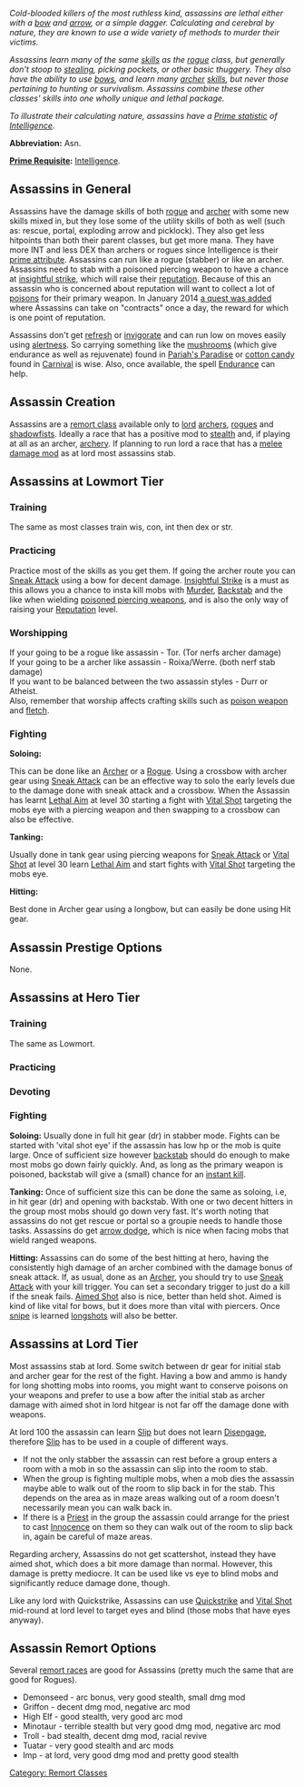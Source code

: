 *Cold-blooded killers of the most ruthless kind, assassins are lethal
either with a [bow](:Category:_Bows "wikilink") and
[arrow](:Category:_Arrows "wikilink"), or a simple dagger. Calculating
and cerebral by nature, they are known to use a wide variety of methods
to murder their victims.*

*Assassins learn many of the same
[skills](:Category:_Rogue_Skills_And_Spells "wikilink") as the
[rogue](:Category:_Rogues "wikilink") class, but generally don't stoop
to [stealing](Steal "wikilink"), picking pockets, or other basic
thuggery. They also have the ability to use
[bows](:Category:_Bows "wikilink"), and learn many
[archer](:Category:_Archers "wikilink")
[skills](:Category:_Archer_Skills_And_Spells "wikilink"), but never
those pertaining to hunting or survivalism. Assassins combine these
other classes' skills into one wholly unique and lethal package.*

*To illustrate their calculating nature, assassins have a [Prime
statistic](Prime_Requisite "wikilink") of
[Intelligence](Intelligence "wikilink").*

**Abbreviation:** Asn.

**[Prime Requisite](Prime_Requisite "wikilink"):**
[Intelligence](Intelligence "wikilink").

## Assassins in General

Assassins have the damage skills of both [rogue](rogue "wikilink") and
[archer](:Category:Archers "wikilink") with some new skills mixed in,
but they lose some of the utility skills of both as well (such as:
rescue, portal, exploding arrow and picklock). They also get less
hitpoints than both their parent classes, but get more mana. They have
more INT and less DEX than archers or rogues since Intelligence is their
[prime attribute](Prime_Requisite "wikilink"). Assassins can run like a
rogue (stabber) or like an archer. Assassins need to stab with a
poisoned piercing weapon to have a chance at [insightful
strike](Insightful_Strike "wikilink"), which will raise their
[reputation](Reputation "wikilink"). Because of this an assassin who is
concerned about reputation will want to collect a lot of
[poisons](:Category:poisons "wikilink") for their primary weapon. In
January 2014 [ a quest was added](Assassin_Contracts "wikilink") where
Assassins can take on "contracts" once a day, the reward for which is
one point of reputation.

Assassins don't get [refresh](refresh "wikilink") or
[invigorate](invigorate "wikilink") and can run low on moves easily
using [alertness](alertness "wikilink"). So carrying something like the
[mushrooms](Handfull_Of_Mushrooms "wikilink") (which give endurance as
well as rejuvenate) found in [Pariah's
Paradise](:Category:Pariah's_Paradise "wikilink") or [cotton
candy](Cotton_Candy "wikilink") found in [Carnival](Carnival "wikilink")
is wise. Also, once available, the spell
[Endurance](Endurance "wikilink") can help.

## Assassin Creation

Assassins are a [remort class](:Category:_Remort_Classes "wikilink")
available only to [lord](:Category:Lord "wikilink")
[archers](:Category:_Archers "wikilink"),
[rogues](:Category:_Rogues "wikilink") and
[shadowfists](:Category:_Shadowfists "wikilink"). Ideally a race that
has a positive mod to [stealth](Racial_Stealth_Modifier "wikilink") and,
if playing at all as an archer,
[archery](Racial_Archery_Modifier "wikilink"). If planning to run lord a
race that has a [melee damage mod](Racial_Damage_Modifier "wikilink") as
at lord most assassins stab.

## Assassins at Lowmort Tier

### Training

The same as most classes train wis, con, int then dex or str.

### Practicing

Practice most of the skills as you get them. If going the archer route
you can [Sneak Attack](Sneak_Attack "wikilink") using a bow for decent
damage. [Insightful Strike](Insightful_Strike "wikilink") is a must as
this allows you a chance to insta kill mobs with
[Murder](Murder "wikilink"), [Backstab](Backstab "wikilink") and the
like when wielding [poisoned piercing
weapons](:Category:poisons "wikilink"), and is also the only way of
raising your [Reputation](Reputation "wikilink") level.

### Worshipping

If your going to be a rogue like assassin - Tor. (Tor nerfs archer
damage)  
If your going to be a archer like assassin - Roixa/Werre. (both nerf
stab damage)  
If you want to be balanced between the two assassin styles - Durr or
Atheist.  
Also, remember that worship affects crafting skills such as [ poison
weapon](Poison_Weapon "wikilink") and [fletch](fletch "wikilink").

### Fighting

**Soloing:**

This can be done like an [Archer](:Category:_Archers "wikilink") or a
[Rogue](:Category:_Rogues "wikilink"). Using a crossbow with archer gear
using [Sneak Attack](Sneak_Attack "wikilink") can be an effective way to
solo the early levels due to the damage done with sneak attack and a
crossbow. When the Assassin has learnt [Lethal
Aim](Lethal_Aim "wikilink") at level 30 starting a fight with [Vital
Shot](Vital_Shot "wikilink") targeting the mobs eye with a piercing
weapon and then swapping to a crossbow can also be effective.

**Tanking:**

Usually done in tank gear using piercing weapons for [Sneak
Attack](Sneak_Attack "wikilink") or [Vital Shot](Vital_Shot "wikilink")
at level 30 learn [Lethal Aim](Lethal_Aim "wikilink") and start fights
with [Vital Shot](Vital_Shot "wikilink") targeting the mobs eye.

**Hitting:**

Best done in Archer gear using a longbow, but can easily be done using
Hit gear.

## Assassin Prestige Options

None.

## Assassins at Hero Tier

### Training

The same as Lowmort.

### Practicing

### Devoting

### Fighting

**Soloing:** Usually done in full hit gear (dr) in stabber mode. Fights
can be started with 'vital shot eye' if the assassin has low hp or the
mob is quite large. Once of sufficient size however
[backstab](backstab "wikilink") should do enough to make most mobs go
down fairly quickly. And, as long as the primary weapon is poisoned,
backstab will give a (small) chance for an [instant
kill](Insightful_Strike "wikilink").

**Tanking:** Once of sufficient size this can be done the same as
soloing, i.e, in hit gear (dr) and opening with backstab. With one or
two decent hitters in the group most mobs should go down very fast. It's
worth noting that assassins do not get rescue or portal so a groupie
needs to handle those tasks. Assassins do get [arrow
dodge](Arrow_Dodge "wikilink"), which is nice when facing mobs that
wield ranged weapons.

**Hitting:** Assassins can do some of the best hitting at hero, having
the consistently high damage of an archer combined with the damage bonus
of sneak attack. If, as usual, done as an
[Archer](:Category:Archers "wikilink"), you should try to use [Sneak
Attack](Sneak_Attack "wikilink") with your kill trigger. You can set a
secondary trigger to just do a kill if the sneak fails. [Aimed
Shot](Aimed_Shot "wikilink") also is nice, better than held shot. Aimed
is kind of like vital for bows, but it does more than vital with
piercers. Once [snipe](Snipe "wikilink") is learned
[longshots](Longshot "wikilink") will also be better.

## Assassins at Lord Tier

Most assassins stab at lord. Some switch between dr gear for initial
stab and archer gear for the rest of the fight. Having a bow and ammo is
handy for long shotting mobs into rooms, you might want to conserve
poisons on your weapons and prefer to use a bow after the initial stab
as archer damage with aimed shot in lord hitgear is not far off the
damage done with weapons.

At lord 100 the assassin can learn [Slip](Slip "wikilink") but does not
learn [Disengage](Disengage "wikilink"), therefore
[Slip](Slip "wikilink") has to be used in a couple of different ways.

-   If not the only stabber the assassin can rest before a group enters
    a room with a mob in so the assassin can slip into the room to stab.
-   When the group is fighting multiple mobs, when a mob dies the
    assassin maybe able to walk out of the room to slip back in for the
    stab. This depends on the area as in maze areas walking out of a
    room doesn't necessarily mean you can walk back in.
-   If there is a [Priest](:Category:Priests "wikilink") in the group
    the assassin could arrange for the priest to cast
    [Innocence](Innocence "wikilink") on them so they can walk out of
    the room to slip back in, again be careful of maze areas.

Regarding archery, Assassins do not get scattershot, instead they have
aimed shot, which does a bit more damage than normal. However, this
damage is pretty mediocre. It can be used like vs eye to blind mobs and
significantly reduce damage done, though.

Like any lord with Quickstrike, Assassins can use
[Quickstrike](Quickstrike "wikilink") and [Vital
Shot](Vital_Shot "wikilink") mid-round at lord level to target eyes and
blind (those mobs that have eyes anyway).

## Assassin Remort Options

Several [remort races](:Category:Remort_Races "wikilink") are good for
Assassins (pretty much the same that are good for Rogues).

-   Demonseed - arc bonus, very good stealth, small dmg mod
-   Griffon - decent dmg mod, negative arc mod
-   High Elf - good stealth, very good arc mod
-   Minotaur - terrible stealth but very good dmg mod, negative arc mod
-   Troll - bad stealth, decent dmg mod, racial revive
-   Tuatar - very good stealth and arc mods
-   Imp - at lord, very good dmg mod and pretty good stealth

[Category: Remort Classes](Category:_Remort_Classes "wikilink")
